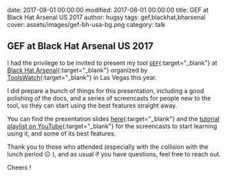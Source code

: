 date: 2017-08-01 00:00:00
modified: 2017-08-01 00:00:00
title: GEF at Black Hat Arsenal US 2017
author: hugsy
tags: gef,blackhat,bharsenal
cover: assets/images/gef-bh-usa-bg.png
category: talk

## GEF at Black Hat Arsenal US 2017 ##

I had the privilege to be invited to present my tool [`GEF`](https://github.com/hugsy/gef){:target="_blank"} at [Black Hat Arsenal](https://blackhat.com){:target="_blank"} organized by [ToolsWatch](https://toolswatch.org){:target="_blank"} in Las Vegas this year.

I did prepare a bunch of things for this presentation, including a good polishing of the docs, and a series of screencasts for people new to the tool, so they can start using the best features straight away.

You can find the presentation slides [here](http://christophe.alladoum.free.fr/public/blackhat-2017/BH-USA-17-Alladoum-GDB-Enhanced-Features.pdf){:target="_blank"} and the [tutorial playlist on YouTube](https://goo.gl/1QAZM4){:target="_blank"} for the screencasts to start learning using it, and some of its best features.

Thank you to those who attended (especially with the collision with the lunch period ☹ ), and as usual if you have questions, feel free to reach out.

Cheers !
